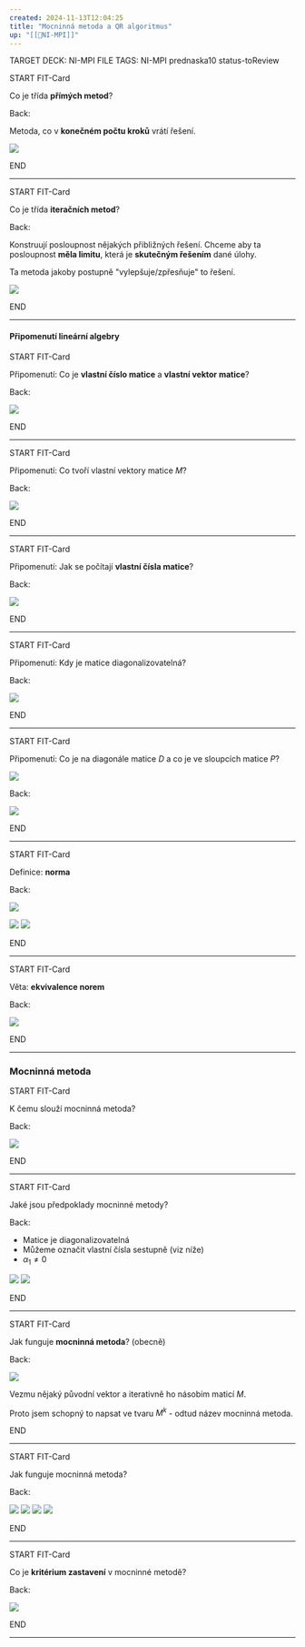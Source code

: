 ```yaml
---
created: 2024-11-13T12:04:25
title: "Mocninná metoda a QR algoritmus"
up: "[[📖NI-MPI]]"
---
```


TARGET DECK: NI-MPI
FILE TAGS: NI-MPI prednaska10 status-toReview


START
FIT-Card

Co je třída **přímých metod**?

Back:

Metoda, co v **konečném počtu kroků** vrátí řešení.

<!-- DetailInfoStart -->
![](../../Assets/Pasted%20image%2020241113120616.png)
<!-- DetailInfoEnd -->


END

---


START
FIT-Card

Co je třída **iteračních metod**?

Back:

Konstruují posloupnost nějakých přibližných řešení. Chceme aby ta posloupnost **měla limitu**, která je **skutečným řešením** dané úlohy.

Ta metoda jakoby postupně "vylepšuje/zpřesňuje" to řešení.

<!-- DetailInfoStart -->
![](../../Assets/Pasted%20image%2020241113120820.png)
<!-- DetailInfoEnd -->


END

---

#### Připomenutí lineární algebry


START
FIT-Card

Připomenutí: Co je **vlastní číslo matice** a **vlastní vektor matice**?

Back:

![](../../Assets/Pasted%20image%2020241113120949.png)

END

---


START
FIT-Card

Připomenutí: Co tvoří vlastní vektory matice $M$?

Back:

![](../../Assets/Pasted%20image%2020241113121014.png)

END

---


START
FIT-Card

Připomenutí: Jak se počítají **vlastní čísla matice**?

Back:

![](../../Assets/Pasted%20image%2020241113122213.png)

END

---


START
FIT-Card

Připomenutí: Kdy je matice diagonalizovatelná?

Back:

![](../../Assets/Pasted%20image%2020241113122403.png)

END

---


START
FIT-Card

Připomenutí: Co je na diagonále matice $D$ a co je ve sloupcích matice $P$?

![](../../Assets/Pasted%20image%2020241113122403.png)

Back:

![](../../Assets/Pasted%20image%2020241113122552.png)

END

---


START
FIT-Card

Definice: **norma**

Back:

![](../../Assets/Pasted%20image%2020241113122701.png)

<!-- ExampleStart -->
![](../../Assets/Pasted%20image%2020241113122707.png)
![](../../Assets/Pasted%20image%2020241113122815.png)
<!-- ExampleEnd -->

END

---


START
FIT-Card

Věta: **ekvivalence norem**

Back:

![](../../Assets/Pasted%20image%2020241113122842.png)

END

---

### Mocninná metoda

START
FIT-Card

K čemu slouží mocninná metoda?

Back:

![](../../Assets/Pasted%20image%2020241113123136.png)

END

---


START
FIT-Card

Jaké jsou předpoklady mocninné metody?

Back:

- Matice je diagonalizovatelná
- Můžeme označit vlastní čísla sestupně (viz níže)
- $\alpha_1 \neq 0$

![](../../Assets/Pasted%20image%2020241113123241.png)
![](../../Assets/Pasted%20image%2020241113123834.png)

END

---


START
FIT-Card

Jak funguje **mocninná metoda**? (obecně)

Back:

![](../../Assets/Pasted%20image%2020241113123657.png)

<!-- InformallySaidStart -->
Vezmu nějaký původní vektor a iterativně ho násobím maticí $M$.

Proto jsem schopný to napsat ve tvaru $M^k$ - odtud název mocninná metoda.
<!-- InformallySaidEnd -->


END

---


START
FIT-Card

Jak funguje mocninná metoda?

Back:


![](../../Assets/Pasted%20image%2020241113125152.png)
![](../../Assets/Pasted%20image%2020241113125159.png)
![](../../Assets/Pasted%20image%2020241113125205.png)
![](../../Assets/Pasted%20image%2020241113125211.png)


END

---


START
FIT-Card

Co je **kritérium zastavení** v mocninné metodě?

Back:

![](../../Assets/Pasted%20image%2020241113125232.png)

END

---
